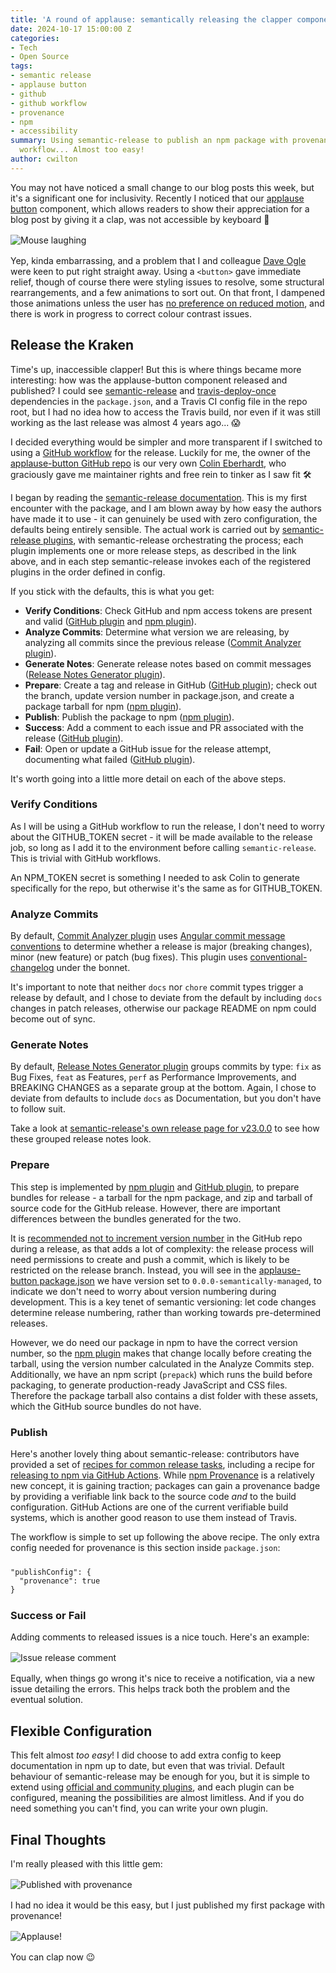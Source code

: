 ```yaml
---
title: 'A round of applause: semantically releasing the clapper component'
date: 2024-10-17 15:00:00 Z
categories:
- Tech
- Open Source
tags:
- semantic release
- applause button
- github
- github workflow
- provenance
- npm
- accessibility
summary: Using semantic-release to publish an npm package with provenance, via a GitHub
  workflow... Almost too easy!
author: cwilton
---
```


You may not have noticed a small change to our blog posts this week, but it's a significant one for inclusivity. Recently I noticed that our [applause button](https://www.npmjs.com/package/applause-button) component, which allows readers to show their appreciation for a blog post by giving it a clap, was not accessible by keyboard 🫣 

<img src="/uploads/mouse-laugh.jpg" alt="Mouse laughing" title="Not so smart now huh?!" style="display: block; margin: 1rem auto; max-height: 12rem;" />

Yep, kinda embarrassing, and a problem that I and colleague [Dave Ogle](https://blog.scottlogic.com/dogle/) were keen to put right straight away. Using a `<button>` gave immediate relief, though of course there were styling issues to resolve, some structural rearrangements, and a few animations to sort out. On that front, I dampened those animations unless the user has [no preference on reduced motion](https://css-tricks.com/nuking-motion-with-prefers-reduced-motion/), and there is work in progress to correct colour contrast issues.

## Release the Kraken

Time's up, inaccessible clapper! But this is where things became more interesting: how was the applause-button component released and published? I could see [semantic-release](https://www.npmjs.com/package/semantic-release) and [travis-deploy-once](https://www.npmjs.com/package/travis-deploy-once) dependencies in the `package.json`, and a Travis CI config file in the repo root, but I had no idea how to access the Travis build, nor even if it was still working as the last release was almost 4 years ago... 😱

I decided everything would be simpler and more transparent if I switched to using a [GitHub workflow](https://docs.github.com/en/actions/writing-workflows/about-workflows) for the release. Luckily for me, the owner of the [applause-button GitHub repo](https://github.com/ColinEberhardt/applause-button) is our very own [Colin Eberhardt](https://blog.scottlogic.com/ceberhardt/), who graciously gave me maintainer rights and free rein to tinker as I saw fit 🛠️

I began by reading the [semantic-release documentation](https://github.com/semantic-release/semantic-release). This is my first encounter with the package, and I am blown away by how easy the authors have made it to use - it can genuinely be used with zero configuration, the defaults being entirely sensible. The actual work is carried out by [semantic-release plugins](https://github.com/semantic-release/semantic-release/blob/master/docs/usage/plugins.md), with semantic-release orchestrating the process; each plugin implements one or more release steps, as described in the link above, and in each step semantic-release invokes each of the registered plugins in the order defined in config.

If you stick with the defaults, this is what you get:

- **Verify Conditions**: Check GitHub and npm access tokens are present and valid ([GitHub plugin][github-plugin] and [npm plugin][npm-plugin]).
- **Analyze Commits**: Determine what version we are releasing, by analyzing all commits since the previous release ([Commit Analyzer plugin][commit-analyzer-plugin]).
- **Generate Notes**: Generate release notes based on commit messages ([Release Notes Generator plugin][release-notes-plugin]).
- **Prepare**: Create a tag and release in GitHub ([GitHub plugin][github-plugin]); check out the branch, update version number in package.json, and create a package tarball for npm ([npm plugin][npm-plugin]).
- **Publish**: Publish the package to npm ([npm plugin][npm-plugin]).
- **Success**: Add a comment to each issue and PR associated with the release ([GitHub plugin][github-plugin]).
- **Fail**: Open or update a GitHub issue for the release attempt, documenting what failed ([GitHub plugin][github-plugin]).

It's worth going into a little more detail on each of the above steps.

### Verify Conditions

As I will be using a GitHub workflow to run the release, I don't need to worry about the GITHUB_TOKEN secret - it will be made available to the release job, so long as I add it to the environment before calling `semantic-release`. This is trivial with GitHub workflows.

An NPM_TOKEN secret is something I needed to ask Colin to generate specifically for the repo, but otherwise it's the same as for GITHUB_TOKEN.

### Analyze Commits

By default, [Commit Analyzer plugin][commit-analyzer-plugin] uses [Angular commit message conventions](https://github.com/angular/angular/blob/main/CONTRIBUTING.md#commit) to determine whether a release is major (breaking changes), minor (new feature) or patch (bug fixes). This plugin uses [conventional-changelog][conventional-changelog] under the bonnet.

It's important to note that neither `docs` nor `chore` commit types trigger a release by default, and I chose to deviate from the default by including `docs` changes in patch releases, otherwise our package README on npm could become out of sync.

### Generate Notes

By default, [Release Notes Generator plugin][release-notes-plugin] groups commits by type: `fix` as Bug Fixes, `feat` as Features, `perf` as Performance Improvements, and BREAKING CHANGES as a separate group at the bottom. Again, I chose to deviate from defaults to include `docs` as Documentation, but you don't have to follow suit.

Take a look at [semantic-release's own release page for v23.0.0](https://github.com/semantic-release/semantic-release/releases/tag/v23.0.0) to see how these grouped release notes look.

### Prepare

This step is implemented by [npm plugin][npm-plugin] and [GitHub plugin][github-plugin], to prepare bundles for release - a tarball for the npm package, and zip and tarball of source code for the GitHub release. However, there are important differences between the bundles generated for the two.

It is [recommended not to increment version number](https://semantic-release.gitbook.io/semantic-release/support/faq#making-commits-during-the-release-process-adds-significant-complexity) in the GitHub repo during a release, as that adds a lot of complexity: the release process will need permissions to create and push a commit, which is likely to be restricted on the release branch. Instead, you will see in the [applause-button package.json](https://github.com/ColinEberhardt/applause-button/blob/master/package.json#L4) we have version set to `0.0.0-semantically-managed`, to indicate we don't need to worry about version numbering during development. This is a key tenet of semantic versioning: let code changes determine release numbering, rather than working towards pre-determined releases.

However, we do need our package in npm to have the correct version number, so the [npm plugin][npm-plugin] makes that change locally before creating the tarball, using the version number calculated in the Analyze Commits step. Additionally, we have an npm script (`prepack`) which runs the build before packaging, to generate  production-ready JavaScript and CSS files. Therefore the package tarball also contains a dist folder with these assets, which the GitHub source bundles do not have.

### Publish

Here's another lovely thing about semantic-release: contributors have provided a set of [recipes for common release tasks](https://semantic-release.gitbook.io/semantic-release/recipes/ci-configurations), including a recipe for [releasing to npm via GitHub Actions](https://semantic-release.gitbook.io/semantic-release/recipes/ci-configurations/github-actions#node-project-configuration). While [npm Provenance](https://github.blog/security/supply-chain-security/introducing-npm-package-provenance/) is a relatively new concept, it is gaining traction; packages can gain a provenance badge by providing a verifiable link back to the source code _and_ to the build configuration. GitHub Actions are one of the current verifiable build systems, which is another good reason to use them instead of Travis.

The workflow is simple to set up following the above recipe. The only extra config needed for provenance is this section inside `package.json`:

<pre style="margin-inline: 0; margin-block: 1.5rem"><code>"publishConfig": {
  "provenance": true
}</code></pre>

### Success or Fail

Adding comments to released issues is a nice touch. Here's an example:

<img src="/uploads/semantic-release-comment.png" alt="Issue release comment" title="Hello semantic-release bot!" style="display: block; margin: 1rem auto;" />

Equally, when things go wrong it's nice to receive a notification, via a new issue detailing the errors. This helps track both the problem and the eventual solution.

## Flexible Configuration

This felt almost _too easy_! I did choose to add extra config to keep documentation in npm up to date, but even that was trivial. Default behaviour of semantic-release may be enough for you, but it is simple to extend using [official and community plugins](https://github.com/semantic-release/semantic-release/blob/master/docs/extending/plugins-list.md), and each plugin can be configured, meaning the possibilities are almost limitless. And if you do need something you can't find, you can write your own plugin.

## Final Thoughts

I'm really pleased with this little gem:

<img src="/uploads/provenance-applause-button.png" alt="Published with provenance" title="groovy" style="display: block; margin: 1rem auto;" />

I had no idea it would be this easy, but I just published my first package with provenance!

<img src="/uploads/clap-small.png" alt="Applause!" title="You can clap now" style="display: block; margin: 1rem auto;" />

You can clap now 😉


[commit-analyzer-plugin]: <https://github.com/semantic-release/commit-analyzer>
[conventional-changelog]: <https://github.com/conventional-changelog/conventional-changelog>
[github-plugin]: <https://github.com/semantic-release/github>
[npm-plugin]: <https://github.com/semantic-release/npm>
[release-notes-plugin]: <https://github.com/semantic-release/release-notes-generator>